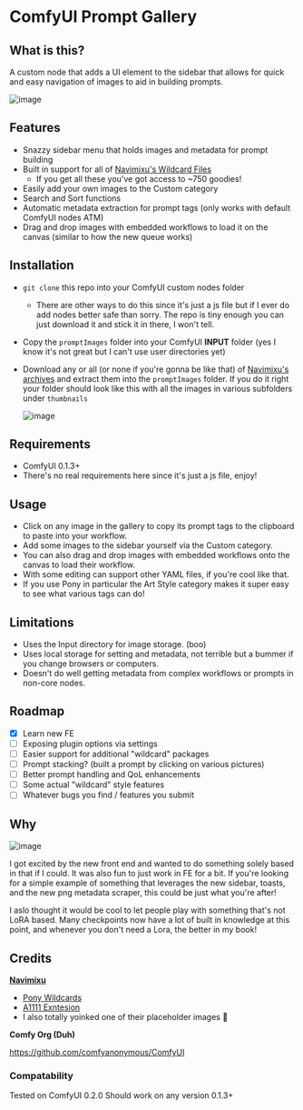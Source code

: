 # ComfyUI Prompt Gallery

## What is this?
A custom node that adds a UI element to the sidebar that allows for quick and easy navigation of images to aid in building prompts.

![image](https://github.com/user-attachments/assets/0f5f2f25-6c4a-4ab5-bae0-4ce4d2b58836)

## Features
- Snazzy sidebar menu that holds images and metadata for prompt building
- Built in support for all of [Navimixu's Wildcard Files](https://civitai.com/models/615967/ponyxl-wildcards-vault)
  - If you get all these you've got access to ~750 goodies!
- Easily add your own images to the Custom category
- Search and Sort functions
- Automatic metadata extraction for prompt tags (only works with default ComfyUI nodes ATM)
- Drag and drop images with embedded workflows to load it on the canvas (similar to how the new queue works)

## Installation
- `git clone` this repo into your ComfyUI custom nodes folder
  - There are other ways to do this since it's just a js file but if I ever do add nodes better safe than sorry. The repo is tiny enough you can just download it and stick it in there, I won't tell.
- Copy the `promptImages` folder into your ComfyUI **INPUT** folder (yes I know it's not great but I can't use user directories yet)
- Download any or all (or none if you're gonna be like that) of [Navimixu's archives](https://civitai.com/models/615967/ponyxl-wildcards-vault) and extract them into the `promptImages` folder. If you do it right your folder should look like this with all the images in various subfolders under `thumbnails`

  ![image](https://github.com/user-attachments/assets/32a77786-0cb1-42c5-83f0-303aa29bd980)

## Requirements
- ComfyUI 0.1.3+
- There's no real requirements here since it's just a js file, enjoy!

## Usage
- Click on any image in the gallery to copy its prompt tags to the clipboard to paste into your workflow.
- Add some images to the sidebar yourself via the Custom category.
- You can also drag and drop images with embedded workflows onto the canvas to load their workflow.
- With some editing can support other YAML files, if you're cool like that.
- If you use Pony in particular the Art Style category makes it super easy to see what various tags can do!

## Limitations
- Uses the Input directory for image storage. (boo)
- Uses local storage for setting and metadata, not terrible but a bummer if you change browsers or computers.
- Doesn't do well getting metadata from complex workflows or prompts in non-core nodes.

## Roadmap
- [x] Learn new FE
- [ ] Exposing plugin options via settings
- [ ] Easier support for additional "wildcard" packages
- [ ] Prompt stacking? (built a prompt by clicking on various pictures)
- [ ] Better prompt handling and QoL enhancements
- [ ] Some actual "wildcard" style features
- [ ] Whatever bugs you find / features you submit

## Why
![image](https://media1.tenor.com/m/jGgmfDOxmuMAAAAC/ryan-reynolds-but-why.gif)

I got excited by the new front end and wanted to do something solely based in that if I could. It was also fun to just work in FE for a bit. If you're looking for a simple example of something that leverages the new sidebar, toasts, and the new png metadata scraper, this could be just what you're after!

I aslo thought it would be cool to let people play with something that's not LoRA based. Many checkpoints now have a lot of built in knowledge at this point, and whenever you don't need a Lora, the better in my book!

## Credits
[**Navimixu**](https://civitai.com/user/navimixu)
- [Pony Wildcards](https://civitai.com/models/615967/ponyxl-wildcards-vault)
- [A1111 Exntesion](https://github.com/navimixu/wildcard-gallery/tree/main)
- I also totally yoinked one of their placeholder images 💖

**Comfy Org (Duh)**

https://github.com/comfyanonymous/ComfyUI

### Compatability
Tested on ComfyUI 0.2.0
Should work on any version 0.1.3+
